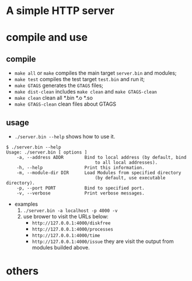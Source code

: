 
# A simple HTTP server

# compile and use

## compile

* ``make all`` or ``make`` compiles the main target ``server.bin`` and modules;
* ``make test`` compiles the test target ``test.bin`` and run it;
* ``make GTAGS`` generates the ``GTAGS`` files;
* ``make dist-clean`` includes ``make clean`` and ``make GTAGS-clean``
* ``make clean`` clean all *.bin *.o *.so
* ``make GTAGS-clean`` clean files about GTAGS

## usage

* ``./server.bin --help`` shows how to use it.

```
$ ./server.bin --help
Usage: ./server.bin [ options ]
    -a, --address ADDR        Bind to local address (by default, bind
                                  to all local addresses).
    -h, --help                Print this information.
    -m, --module-dir DIR      Load Modules from specified directory
                                  (by default, use executable directory).
    -p, --port PORT           Bind to specified port.
    -v, --verbose             Print verbose messages.
```

* examples
	1. ``./server.bin -a localhost -p 4000 -v``
	2. use brower to visit the URLs below:
		* ``http://127.0.0.1:4000/diskfree``
		* ``http://127.0.0.1:4000/processes``
		* ``http://127.0.0.1:4000/time``
		* ``http://127.0.0.1:4000/issue``
		they are visit the output from modules builded above.


# others
